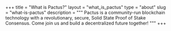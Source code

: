 +++
title = "What is Pactus?"
layout = "what_is_pactus"
type = "about"
slug = "what-is-pactus"
description = """
Pactus is a community-run blockchain technology with a revolutionary, secure, Solid State Proof of Stake Consensus.
Come join us and build a decentralized future together!
"""
+++
